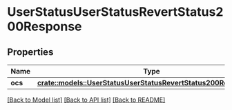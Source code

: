 # UserStatusUserStatusRevertStatus200Response

## Properties

Name | Type | Description | Notes
------------ | ------------- | ------------- | -------------
**ocs** | [**crate::models::UserStatusUserStatusRevertStatus200ResponseOcs**](user_status_user_status_revert_status_200_response_ocs.md) |  | 

[[Back to Model list]](../README.md#documentation-for-models) [[Back to API list]](../README.md#documentation-for-api-endpoints) [[Back to README]](../README.md)


